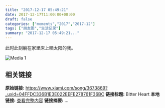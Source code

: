 ```yaml
---
title: "2017-12-17 05:49:21"
date: 2017-12-17T11:00:00+08:00
draft: false
categories: ["moments","2017","2017-12"]
tags: ["朋友圈","生活记录"]
summary: "2017-12-17 05:49:21..."
---
```


此时此刻躺在家里床上晒太阳的我。

![Media 1](/Moments/photos/2017-12-17/201712170549210.jpg)

## 相关链接

**原始链接:** https://www.xiami.com/song/3673869?_uxid=04FFDC336B1E3E022EEFE278761F36BC
**链接标题:** Bitter Heart
**本地链接:** [查看完整内容](/link_content/2017/12/2017-12-17-1/link_content/)
**链接摘要:** ...

